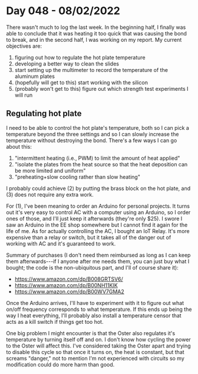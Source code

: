 # Day 048 - 08/02/2022

There wasn't much to log the last week. In the beginning half, I finally was able to conclude that it was heating it too quick that was causing the bond to break, and in the second half, I was working on my report. My current objectives are:

1) figuring out how to regulate the hot plate temperature
2) developing a better way to clean the slides
3) start setting up the multimeter to record the temperature of the aluminum plates
4) (hopefully will get to this) start working with the silicon
5) (probably won't get to this) figure out which strength test experiments I will run

## Regulating hot plate

I need to be able to control the hot plate's temperature, both so I can pick a temperature beyond the three settings and so I can slowly increase the temperature without destroying the bond. There's a few ways I can go about this:

1) "intermittent heating (i.e., PWM) to limit the amount of heat applied"
2) "isolate the plates from the heat source so that the heat deposition can be more limited and uniform"
3) "preheating+slow cooling rather than slow heating"

I probably could achieve (2) by putting the brass block on the hot plate, and (3) does not require any extra work.

For (1), I've been meaning to order an Arduino for personal projects. It turns out it's very easy to control AC with a computer using an Arduino, so I order ones of those, and I'll just keep it afterwards (they're only $25). I swore I saw an Arduino in the EE shop somewhere but I cannot find it again for the life of me. As for actually controlling the AC, I bought an IoT Relay. It's more expensive than a relay or switch, but it takes all of the danger out of working with AC and it's guaranteed to work. 

Summary of purchases (I don't need them reimbursed as long as I can keep them afterwards---if I anyone after me needs them, you can just buy what I bought; the code is the non-ubiquitous part, and I'll of course share it):
- https://www.amazon.com/dp/B008GRTSV6/
- https://www.amazon.com/dp/B00NH11KIK
- https://www.amazon.com/dp/B00WV7GMA2

Once the Arduino arrives, I'll have to experiment with it to figure out what on/off frequency corresponds to what temperature. If this ends up being the way I heat everything, I'll probably also install a temperature censor that acts as a kill switch if things get too hot.

One big problem I might encounter is that the Oster also regulates it's temperature by turning itself off and on. I don't know how cycling the power to the Oster will affect this. I've considered taking the Oster apart and trying to disable this cycle so that once it turns on, the heat is constant, but that screams "danger," not to mention I'm not experienced with circuits so my modification could do more harm than good.

